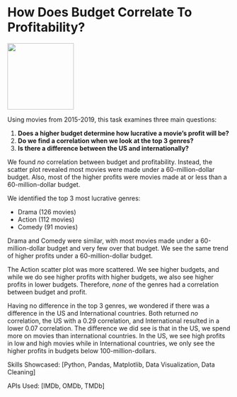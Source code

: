 # How Does Budget Correlate To Profitability?

<img src="https://media3.giphy.com/media/12gb1UjsagJmRPSApY/source.gif" width="150">

Using movies from 2015-2019, this task examines three main questions:

  1. <b> Does a higher budget determine how lucrative a movie’s profit will be? </b>
  2. <b> Do we find a correlation when we look at the top 3 genres? </b>
  3. <b> Is there a difference between the US and internationally? </b>


We found <i>no</i> correlation between budget and profitability. Instead, the scatter plot revealed most movies were made under a 60-million-dollar budget. Also, most of the higher profits were movies made at or less than a 60-million-dollar budget.

We identified the top 3 most lucrative genres:
 - Drama (126 movies)
 - Action (112 movies)
 - Comedy (91 movies)
 
Drama and Comedy were similar, with most movies made under a 60-million-dollar budget and very few over that budget. We see the same trend of higher profits under a 60-million-dollar budget. 

The Action scatter plot was more scattered. We see higher budgets, and while we do see higher profits with higher budgets, we also see higher profits in lower budgets. Therefore, <i>none</i> of the genres had a correlation between budget and profit.

Having no difference in the top 3 genres, we wondered if there was a difference in the US and International countries. Both returned <i>no</i> correlation, the US with a 0.29 correlation, and International resulted in a lower 0.07 correlation. The difference we did see is that in the US, we spend more on movies than international countries. In the US, we see high profits in low and high movies while in International countries, we only see the higher profits in budgets below 100-million-dollars.


Skills Showcased: [Python, Pandas, Matplotlib, Data Visualization, Data Cleaning]

APIs Used: [IMDb, OMDb, TMDb]
